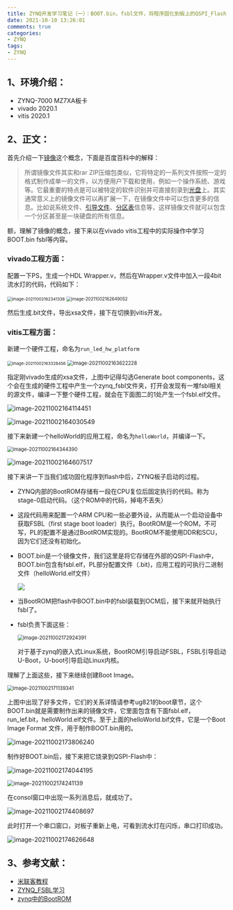 ```yaml
---
title: ZYNQ开发学习笔记（一）：BOOT.bin，fsbl文件，将程序固化到板上的QSPI_Flash中
date: 2021-10-10 13:26:01
comments: true
categories:
- ZYNQ
tags:
- ZYNQ
---
```


## 1、环境介绍：

* ZYNQ-7000 MZ7XA板卡
* vivado 2020.1
* vitis 2020.1

## 2、正文：

首先介绍一下[镜像](https://baike.baidu.com/item/%E9%95%9C%E5%83%8F%E6%96%87%E4%BB%B6/101053?fr=aladdin)这个概念，下面是百度百科中的解释：

> 所谓镜像文件其实和rar ZIP压缩包类似，它将特定的一系列文件按照一定的格式制作成单一的文件，以方便用户下载和使用，例如一个操作系统、游戏等。它最重要的特点是可以被特定的软件识别并可直接刻录到[光盘](https://baike.baidu.com/item/光盘/170215)上。其实通常意义上的镜像文件可以再扩展一下，在镜像文件中可以包含更多的信息。比如说系统文件、[引导文件](https://baike.baidu.com/item/引导文件/659617)、[分区表](https://baike.baidu.com/item/分区表/215102)信息等，这样镜像文件就可以包含一个分区甚至是一块硬盘的所有信息。

额，理解了镜像的概念，接下来以在vivado vitis工程中的实际操作中学习BOOT.bin  fsbl等内容。

### vivado工程方面：

配置一下PS，生成一个HDL Wrapper.v，然后在Wrapper.v文件中加入一段4bit流水灯的代码，代码如下：

<img src="https://jasonbourne-photo1.oss-cn-beijing.aliyuncs.com/img1/image-20211002162341338.png" alt="image-20211002162341338" style="zoom:67%;" />

<img src="https://jasonbourne-photo1.oss-cn-beijing.aliyuncs.com/img1/image-20211002162649052.png" alt="image-20211002162649052" style="zoom:70%;" />

然后生成.bit文件，导出xsa文件，接下在切换到vitis开发。

### vitis工程方面：

新建一个硬件工程，命名为`run_led_hw_platform`

<img src="https://jasonbourne-photo1.oss-cn-beijing.aliyuncs.com/img1/image-20211002163328456.png" alt="image-20211002163328456" style="zoom:67%;" />

<img src="https://jasonbourne-photo1.oss-cn-beijing.aliyuncs.com/img1/image-20211002163622228.png" alt="image-20211002163622228" style="zoom:80%;" />

指定刚vivado生成的xsa文件，上图中记得勾选Generate boot components，这个会在生成的硬件工程中产生一个zynq_fsbl文件夹，打开会发现有一堆fsbl相关的源文件，编译一下整个硬件工程，就会在下面图二的1处产生一个fsbl.elf文件。

![image-20211002164114451](https://jasonbourne-photo1.oss-cn-beijing.aliyuncs.com/img1/image-20211002164114451.png)

![image-20211002164030549](https://jasonbourne-photo1.oss-cn-beijing.aliyuncs.com/img1/image-20211002164030549.png)

接下来新建一个helloWorld的应用工程，命名为`helloWorld`，并编译一下。

<img src="https://jasonbourne-photo1.oss-cn-beijing.aliyuncs.com/img1/image-20211002164344390.png" alt="image-20211002164344390" style="zoom:80%;" />

![image-20211002164607517](https://jasonbourne-photo1.oss-cn-beijing.aliyuncs.com/img1/image-20211002164607517.png)

接下来讲一下当我们成功固化程序到flash中后，ZYNQ板子启动的过程。

* ZYNQ内部的BootROM存储有一段在CPU复位后固定执行的代码。称为stage-0启动代码。（这个ROM中的代码，掉电不丢失）

* 这段代码用来配置一个ARM CPU和一些必要外设，从而能从一个启动设备中获取FSBL（first stage boot loader）执行。BootROM是一个ROM，不可写，PL的配置不是通过BootROM实现的。BootROM不能使用DDR和SCU，因为它们还没有初始化。

* BOOT.bin是一个镜像文件，我们这里是将它存储在外部的QSPI-Flash中，BOOT.bin包含有fsbl.elf，PL部分配置文件（.bit)，应用工程的可执行二进制文件（helloWorld.elf文件）

  ![ ](https://jasonbourne-photo1.oss-cn-beijing.aliyuncs.com/img1/20200626232927148.png)

* 当BootROM把flash中BOOT.bin中的fsbl装载到OCM后，接下来就开始执行fsbl了。

* fsbl负责下面这些：

  <img src="https://jasonbourne-photo1.oss-cn-beijing.aliyuncs.com/img1/image-20211002172924391.png" alt="image-20211002172924391" style="zoom:80%;" />

  对于基于zynq的嵌入式Linux系统，BootROM引导启动FSBL，FSBL引导启动U-Boot，U-boot引导启动Linux内核。

理解了上面这些，接下来继续创建Boot Image。

<img src="https://jasonbourne-photo1.oss-cn-beijing.aliyuncs.com/img1/image-20211002171139341.png" alt="image-20211002171139341" style="zoom:80%;" />

上图中出现了好多文件，它们的关系详情请参考ug821的boot章节，这个BOOT.bin就是需要制作出来的镜像文件，它里面包含有下面fsbl.elf，run_lef.bit，helloWorld.elf文件。至于上面的helloWorld.bif文件，它是一个Boot Image Format 文件，用于制作BOOT.bin用的。

![image-20211002173806240](https://jasonbourne-photo1.oss-cn-beijing.aliyuncs.com/img1/image-20211002173806240.png)

制作好BOOT.bin后，接下来把它烧录到QSPI-Flash中：

![image-20211002174044195](https://jasonbourne-photo1.oss-cn-beijing.aliyuncs.com/img1/image-20211002174044195.png)

<img src="https://jasonbourne-photo1.oss-cn-beijing.aliyuncs.com/img1/image-20211002174241139.png" alt="image-20211002174241139" style="zoom:90%;" />

在consol窗口中出现一系列消息后，就成功了。

![image-20211002174408697](https://jasonbourne-photo1.oss-cn-beijing.aliyuncs.com/img1/image-20211002174408697.png)

此时打开一个串口窗口，对板子重新上电，可看到流水灯在闪烁，串口打印成功。

![image-20211002174626648](https://jasonbourne-photo1.oss-cn-beijing.aliyuncs.com/img1/image-20211002174626648.png)

## 3、参考文献：

* [米联客教程](https://blog.csdn.net/jinry001/article/details/99693549)
* [ZYNQ_FSBL学习](https://blog.csdn.net/asd1147170607/article/details/106976572)
* [zynq中的BootROM](https://blog.csdn.net/qq_43445577/article/details/113846028)

